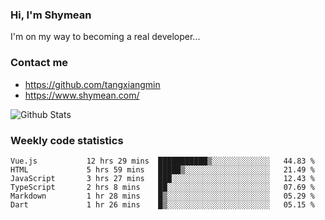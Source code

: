 ### Hi, I'm Shymean

I'm on my way to becoming a real developer...

### Contact me

- <https://github.com/tangxiangmin>
- <https://www.shymean.com/>

![Github Stats](https://github-readme-stats.vercel.app/api?username=tangxiangmin&show_icons=true&theme=dark)


###  Weekly code statistics

<!--START_SECTION:waka-->

```text
Vue.js           12 hrs 29 mins  ███████████▒░░░░░░░░░░░░░   44.83 %
HTML             5 hrs 59 mins   █████▒░░░░░░░░░░░░░░░░░░░   21.49 %
JavaScript       3 hrs 27 mins   ███░░░░░░░░░░░░░░░░░░░░░░   12.43 %
TypeScript       2 hrs 8 mins    ██░░░░░░░░░░░░░░░░░░░░░░░   07.69 %
Markdown         1 hr 28 mins    █▒░░░░░░░░░░░░░░░░░░░░░░░   05.29 %
Dart             1 hr 26 mins    █▒░░░░░░░░░░░░░░░░░░░░░░░   05.15 %
```

<!--END_SECTION:waka-->